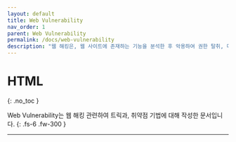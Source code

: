 ```yaml
---
layout: default
title: Web Vulnerability
nav_order: 1
parent: Web Vulnerability
permalink: /docs/web-vulnerability
description: "웹 해킹은, 웹 사이트에 존재하는 기능을 분석한 후 악용하여 권한 탈취, 데이터베이스 탈취 등의 행위를 의미합니다."
---
```


# HTML
{: .no_toc }


Web Vulnerability는 웹 해킹 관련하여 트릭과, 취약점 기법에 대해 작성한 문서입니다.
{: .fs-6 .fw-300 }

---

